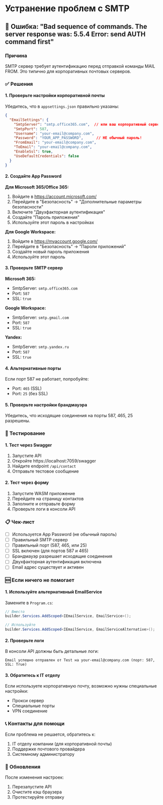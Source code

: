 # Устранение проблем с SMTP

## 🚨 Ошибка: "Bad sequence of commands. The server response was: 5.5.4 Error: send AUTH command first"

### Причина
SMTP сервер требует аутентификацию перед отправкой команды MAIL FROM. Это типично для корпоративных почтовых серверов.

### ✅ Решения

#### 1. Проверьте настройки корпоративной почты

Убедитесь, что в `appsettings.json` правильно указаны:
```json
{
  "EmailSettings": {
    "SmtpServer": "smtp.office365.com",  // или ваш корпоративный сервер
    "SmtpPort": 587,
    "Username": "your-email@company.com",
    "Password": "YOUR_APP_PASSWORD",      // НЕ обычный пароль!
    "FromEmail": "your-email@company.com",
    "ToEmail": "your-email@company.com",
    "EnableSsl": true,
    "UseDefaultCredentials": false
  }
}
```

#### 2. Создайте App Password

**Для Microsoft 365/Office 365:**
1. Войдите в https://account.microsoft.com/
2. Перейдите в "Безопасность" → "Дополнительные параметры безопасности"
3. Включите "Двухфакторная аутентификация"
4. Создайте "Пароль приложения"
5. Используйте этот пароль в настройках

**Для Google Workspace:**
1. Войдите в https://myaccount.google.com/
2. Перейдите в "Безопасность" → "Пароли приложений"
3. Создайте новый пароль приложения
4. Используйте этот пароль

#### 3. Проверьте SMTP сервер

**Microsoft 365:**
- SmtpServer: `smtp.office365.com`
- Port: `587`
- SSL: `true`

**Google Workspace:**
- SmtpServer: `smtp.gmail.com`
- Port: `587`
- SSL: `true`

**Yandex:**
- SmtpServer: `smtp.yandex.ru`
- Port: `587`
- SSL: `true`

#### 4. Альтернативные порты

Если порт 587 не работает, попробуйте:
- Port: `465` (SSL)
- Port: `25` (без SSL)

#### 5. Проверьте настройки брандмауэра

Убедитесь, что исходящие соединения на порты 587, 465, 25 разрешены.

### 🔧 Тестирование

#### 1. Тест через Swagger
1. Запустите API
2. Откройте https://localhost:7059/swagger
3. Найдите endpoint `/api/contact`
4. Отправьте тестовое сообщение

#### 2. Тест через форму
1. Запустите WASM приложение
2. Перейдите на страницу контактов
3. Заполните и отправьте форму
4. Проверьте логи в консоли API

### 📋 Чек-лист

- [ ] Используется App Password (не обычный пароль)
- [ ] Правильный SMTP сервер
- [ ] Правильный порт (587, 465, или 25)
- [ ] SSL включен (для портов 587 и 465)
- [ ] Брандмауэр разрешает исходящие соединения
- [ ] Двухфакторная аутентификация включена
- [ ] Email адрес существует и активен

### 🆘 Если ничего не помогает

#### 1. Используйте альтернативный EmailService
Замените в `Program.cs`:
```csharp
// Вместо
builder.Services.AddScoped<IEmailService, EmailService>();

// Используйте
builder.Services.AddScoped<IEmailService, EmailServiceAlternative>();
```

#### 2. Проверьте логи
В консоли API должны быть детальные логи:
```
Email успешно отправлен от Test на your-email@company.com (порт: 587, SSL: True)
```

#### 3. Обратитесь к IT отделу
Если используете корпоративную почту, возможно нужны специальные настройки:
- Прокси сервер
- Специальные порты
- VPN соединение

### 📞 Контакты для помощи

Если проблема не решается, обратитесь к:
1. IT отделу компании (для корпоративной почты)
2. Поддержке почтового провайдера
3. Системному администратору

### 🔄 Обновления

После изменения настроек:
1. Перезапустите API
2. Очистите кэш браузера
3. Протестируйте отправку
